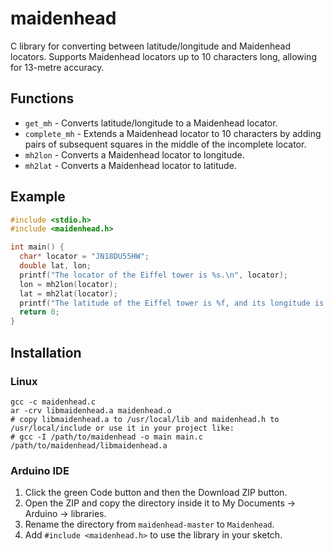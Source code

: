 # maidenhead
C library for converting between latitude/longitude and Maidenhead locators.
Supports Maidenhead locators up to 10 characters long, allowing for 13-metre accuracy.

## Functions
- `get_mh` - Converts latitude/longitude to a Maidenhead locator.
- `complete_mh` - Extends a Maidenhead locator to 10 characters by adding pairs of subsequent squares in the middle of the incomplete locator.
- `mh2lon` - Converts a Maidenhead locator to longitude.
- `mh2lat` - Converts a Maidenhead locator to latitude.

## Example
```c
#include <stdio.h>
#include <maidenhead.h>

int main() {
  char* locator = "JN18DU55HW";
  double lat, lon;
  printf("The locator of the Eiffel tower is %s.\n", locator);
  lon = mh2lon(locator);
  lat = mh2lat(locator);
  printf("The latitude of the Eiffel tower is %f, and its longitude is %f\n", lat, lon);
  return 0;
}
```

## Installation
### Linux
```
gcc -c maidenhead.c
ar -crv libmaidenhead.a maidenhead.o
# copy libmaidenhead.a to /usr/local/lib and maidenhead.h to /usr/local/include or use it in your project like:
# gcc -I /path/to/maidenhead -o main main.c /path/to/maidenhead/libmaidenhead.a
```
### Arduino IDE
1. Click the green Code button and then the Download ZIP button.
2. Open the ZIP and copy the directory inside it to My Documents -> Arduino -> libraries.
3. Rename the directory from `maidenhead-master` to `Maidenhead`.
4. Add `#include <maidenhead.h>` to use the library in your sketch.
